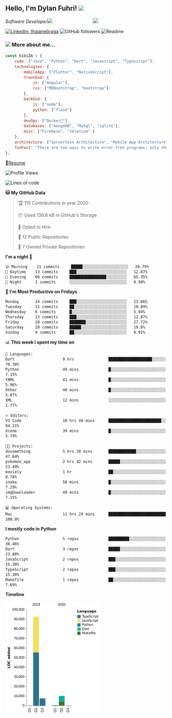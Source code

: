 <h2>Hello, I'm Dylan Fuhri! <img src="https://media.giphy.com/media/12oufCB0MyZ1Go/giphy.gif" width="50"></h2>
<img align='right' src="https://media.giphy.com/media/836HiJc7pgzy8iNXCn/giphy.gif" width="230">
<p><em>Software Developer</a><img src="https://media.giphy.com/media/WUlplcMpOCEmTGBtBW/giphy.gif" width="30"> 
</em></p>

[![Linkedin: thaianebraga](https://img.shields.io/badge/-Dylan-blue?style=flat-square&logo=Linkedin&logoColor=white&link=https://www.linkedin.com/in/dylan-fuhri/)](https://www.linkedin.com/in/dylan-fuhri/)
![GitHub followers](https://img.shields.io/github/followers/HibiZA?style=social)
![Readme](https://github.com/HibiZA/HibiZA/workflows/Readme/badge.svg)

### <img src="https://media.giphy.com/media/VgCDAzcKvsR6OM0uWg/giphy.gif" width="50"> More about me...  

```javascript
const hibiZA = {
    code: ["Java", "Python", "Dart", "Javascript", "Typescript"],
    technologies: {
        mobileApp: ["Flutter", "NativeScript"],
        frontEnd: {
            js: ["Angular"],
            css: ["MDBootstrap", "bootstrap"]
        },
        backEnd: {
            js: ["node"],
            python: ["flask"]
        },
        devOps: ["Docker🐳"],
        databases: ["mongoDB", "MySql", "sqlite"],
        misc: ["Firebase", "selenium" ]
    },
    architecture: ["Serverless Architecture", "Mobile App Architecture"],
    funFact: "There are two ways to write error-free programs; only the third one works"
};
```
📝[Resume](https://drive.google.com/file/d/1RjxKCcvUeoyYgnL_eCwQ9zay77Ayr0Xu/view?usp=sharing)
<!--START_SECTION:waka-->
![Profile Views](http://img.shields.io/badge/Profile%20Views-247-blue)

![Lines of code](https://img.shields.io/badge/From%20Hello%20World%20I've%20written-85585%20Lines%20of%20code-blue)

**🐱 My GitHub Data** 

> 🏆 115 Contributions in year 2020
 > 
> 📦 Used 136.6 kB in GitHub's Storage 
 > 
> 💼 Opted to Hire
 > 
> 📜 12 Public Repositories 
 > 
> 🔑 7 Owned Private Repositories 

**I'm a night 🦉** 

```text
🌞 Morning    21 commits     █████░░░░░░░░░░░░░░░░░░░░   20.79% 
🌆 Daytime    13 commits     ███░░░░░░░░░░░░░░░░░░░░░░   12.87% 
🌃 Evening    66 commits     ████████████████░░░░░░░░░   65.35% 
🌙 Night      1 commits      ░░░░░░░░░░░░░░░░░░░░░░░░░   0.99%

```
📅 **I'm Most Productive on Fridays** 

```text
Monday       14 commits     ███░░░░░░░░░░░░░░░░░░░░░░   13.86% 
Tuesday      11 commits     ██░░░░░░░░░░░░░░░░░░░░░░░   10.89% 
Wednesday    6 commits      █░░░░░░░░░░░░░░░░░░░░░░░░   5.94% 
Thursday     13 commits     ███░░░░░░░░░░░░░░░░░░░░░░   12.87% 
Friday       28 commits     ███████░░░░░░░░░░░░░░░░░░   27.72% 
Saturday     20 commits     █████░░░░░░░░░░░░░░░░░░░░   19.8% 
Sunday       9 commits      ██░░░░░░░░░░░░░░░░░░░░░░░   8.91%

```


📊 **This week I spent my time on** 

```text
💬 Languages: 
Dart                     9 hrs               ███████████████████░░░░░░   78.38% 
Python                   49 mins             █░░░░░░░░░░░░░░░░░░░░░░░░   7.15% 
YAML                     41 mins             █░░░░░░░░░░░░░░░░░░░░░░░░   5.96% 
Other                    40 mins             █░░░░░░░░░░░░░░░░░░░░░░░░   5.87% 
XML                      12 mins             ░░░░░░░░░░░░░░░░░░░░░░░░░   1.77%

🔥 Editors: 
VS Code                  10 hrs 49 mins      ███████████████████████░░   94.21% 
Xcode                    39 mins             █░░░░░░░░░░░░░░░░░░░░░░░░   5.79%

🐱‍💻 Projects: 
dosomething              5 hrs 28 mins       ████████████░░░░░░░░░░░░░   47.64% 
pokemon_app              2 hrs 42 mins       █████░░░░░░░░░░░░░░░░░░░░   23.49% 
moviely                  1 hr                ██░░░░░░░░░░░░░░░░░░░░░░░   8.78% 
snake                    50 mins             █░░░░░░░░░░░░░░░░░░░░░░░░   7.29% 
imgDownloader            49 mins             █░░░░░░░░░░░░░░░░░░░░░░░░   7.15%

💻 Operating Systems: 
Mac                      11 hrs 29 mins      █████████████████████████   100.0%

```

**I mostly code in Python** 

```text
Python                   5 repos             █████████░░░░░░░░░░░░░░░░   38.46% 
Dart                     3 repos             █████░░░░░░░░░░░░░░░░░░░░   23.08% 
JavaScript               2 repos             ███░░░░░░░░░░░░░░░░░░░░░░   15.38% 
TypeScript               2 repos             ███░░░░░░░░░░░░░░░░░░░░░░   15.38% 
Makefile                 1 repos             ██░░░░░░░░░░░░░░░░░░░░░░░   7.69%

```


**Timeline**

![Chart not found](https://github.com/HibiZA/HibiZA/blob/master/charts/bar_graph.png) 


<!--END_SECTION:waka-->
